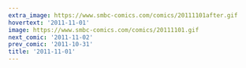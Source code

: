 ```yaml
---
extra_image: https://www.smbc-comics.com/comics/20111101after.gif
hovertext: '2011-11-01'
image: https://www.smbc-comics.com/comics/20111101.gif
next_comic: '2011-11-02'
prev_comic: '2011-10-31'
title: '2011-11-01'
---
```


